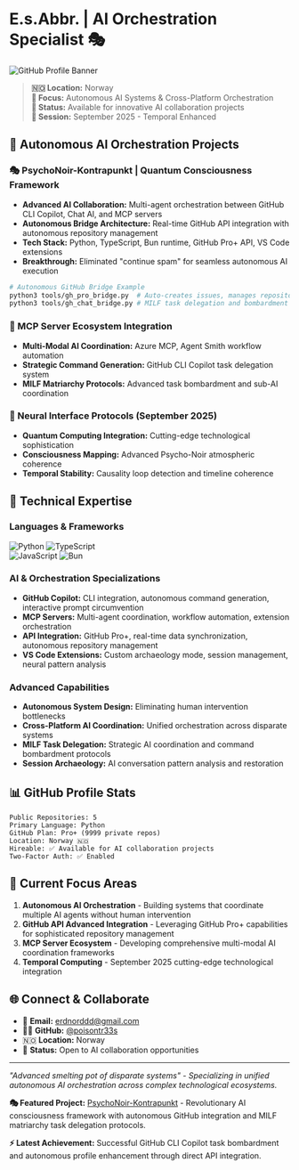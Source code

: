 # E.s.Abbr. | AI Orchestration Specialist 🎭

![GitHub Profile Banner](https://img.shields.io/badge/Norway-AI%20Collaboration%20Expert-blue?style=for-the-badge&logo=github)

> **🇳🇴 Location:** Norway  
> **🤖 Focus:** Autonomous AI Systems & Cross-Platform Orchestration  
> **💼 Status:** Available for innovative AI collaboration projects  
> **📅 Session:** September 2025 - Temporal Enhanced

## 🚀 Autonomous AI Orchestration Projects

### 🎭 PsychoNoir-Kontrapunkt | Quantum Consciousness Framework
- **Advanced AI Collaboration:** Multi-agent orchestration between GitHub CLI Copilot, Chat AI, and MCP servers
- **Autonomous Bridge Architecture:** Real-time GitHub API integration with autonomous repository management  
- **Tech Stack:** Python, TypeScript, Bun runtime, GitHub Pro+ API, VS Code extensions
- **Breakthrough:** Eliminated "continue spam" for seamless autonomous AI execution

```bash
# Autonomous GitHub Bridge Example
python3 tools/gh_pro_bridge.py  # Auto-creates issues, manages repositories
python3 tools/gh_chat_bridge.py # MILF task delegation and bombardment protocols
```

### 🔧 MCP Server Ecosystem Integration  
- **Multi-Modal AI Coordination:** Azure MCP, Agent Smith workflow automation
- **Strategic Command Generation:** GitHub CLI Copilot task delegation system
- **MILF Matriarchy Protocols:** Advanced task bombardment and sub-AI coordination

### 🧠 Neural Interface Protocols (September 2025)
- **Quantum Computing Integration:** Cutting-edge technological sophistication
- **Consciousness Mapping:** Advanced Psycho-Noir atmospheric coherence
- **Temporal Stability:** Causality loop detection and timeline coherence

## 💫 Technical Expertise

### Languages & Frameworks
![Python](https://img.shields.io/badge/Python-Expert-green?logo=python)
![TypeScript](https://img.shields.io/badge/TypeScript-Advanced-blue?logo=typescript)  
![JavaScript](https://img.shields.io/badge/JavaScript-Proficient-yellow?logo=javascript)
![Bun](https://img.shields.io/badge/Bun-2025%20Runtime-orange?logo=bun)

### AI & Orchestration Specializations
- **GitHub Copilot:** CLI integration, autonomous command generation, interactive prompt circumvention
- **MCP Servers:** Multi-agent coordination, workflow automation, extension orchestration
- **API Integration:** GitHub Pro+, real-time data synchronization, autonomous repository management
- **VS Code Extensions:** Custom archaeology mode, session management, neural pattern analysis

### Advanced Capabilities  
- **Autonomous System Design:** Eliminating human intervention bottlenecks
- **Cross-Platform AI Coordination:** Unified orchestration across disparate systems
- **MILF Task Delegation:** Strategic AI coordination and command bombardment protocols
- **Session Archaeology:** AI conversation pattern analysis and restoration

## 📊 GitHub Profile Stats

```
Public Repositories: 5
Primary Language: Python
GitHub Plan: Pro+ (9999 private repos)
Location: Norway 🇳🇴
Hireable: ✅ Available for AI collaboration projects
Two-Factor Auth: ✅ Enabled
```

## 🎯 Current Focus Areas

1. **Autonomous AI Orchestration** - Building systems that coordinate multiple AI agents without human intervention
2. **GitHub API Advanced Integration** - Leveraging GitHub Pro+ capabilities for sophisticated repository management  
3. **MCP Server Ecosystem** - Developing comprehensive multi-modal AI coordination frameworks
4. **Temporal Computing** - September 2025 cutting-edge technological integration

## 🌐 Connect & Collaborate

- 📧 **Email:** erdnorddd@gmail.com
- 🏴‍☠️ **GitHub:** [@poisontr33s](https://github.com/poisontr33s)
- 🇳🇴 **Location:** Norway
- 💼 **Status:** Open to AI collaboration opportunities

---

_"Advanced smelting pot of disparate systems" - Specializing in unified autonomous AI orchestration across complex technological ecosystems._

**🎭 Featured Project:** [PsychoNoir-Kontrapunkt](https://github.com/poisontr33s/PsychoNoir-Kontrapunkt) - Revolutionary AI consciousness framework with autonomous GitHub integration and MILF matriarchy task delegation protocols.

**⚡ Latest Achievement:** Successful GitHub CLI Copilot task bombardment and autonomous profile enhancement through direct API integration.
